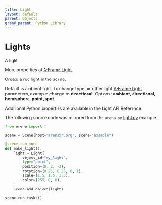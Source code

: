 ```yaml
---
title: Light
layout: default
parent: Objects
grand_parent: Python Library
---
```


# Lights

A light.

More properties at <a href='https://aframe.io/docs/1.5.0/components/light.html'>A-Frame Light</a>.

Create a red light in the scene.

Default is ambient light. To change type, or other light [A-Frame Light](https://aframe.io/docs/0.9.0/components/light.html) parameters, example: change to **directional**. Options: **ambient, directional, hemisphere, point, spot**.

Additional Python properties are available in the [Light API Reference](/content/python-api/objects/light).

The following source code was mirrored from the `arena-py` [light.py](https://github.com/arenaxr/arena-py/blob/master/examples/objects/light.py) example.

```python
from arena import *

scene = Scene(host="arenaxr.org", scene="example")

@scene.run_once
def make_light():
    light = Light(
        object_id="my_light",
        type="point",
        position=(0, 2, -3),
        rotation=(0.25, 0.25, 0, 1),
        scale=(1.5, 1.5, 1.5),
        color=(255, 0, 0),
    )
    scene.add_object(light)

scene.run_tasks()
```
